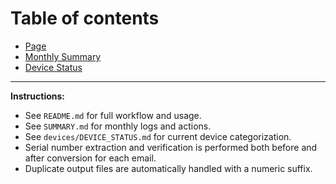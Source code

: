 # Table of contents

* [Page](../README.md)
* [Monthly Summary](../SUMMARY.md)
* [Device Status](../devices/DEVICE_STATUS.md)

---

**Instructions:**
- See `README.md` for full workflow and usage.
- See `SUMMARY.md` for monthly logs and actions.
- See `devices/DEVICE_STATUS.md` for current device categorization.
- Serial number extraction and verification is performed both before and after conversion for each email.
- Duplicate output files are automatically handled with a numeric suffix.
